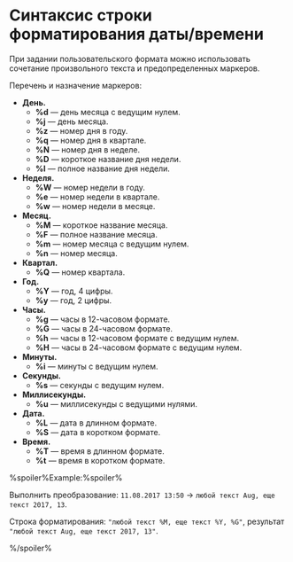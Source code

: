 # Синтаксис строки форматирования даты/времени

При задании пользовательского формата можно использовать сочетание произвольного текста и предопределенных маркеров.

Перечень и назначение маркеров:

* **День.**
   * **%d** — день месяца с ведущим нулем.
   * **%j** — день месяца.
   * **%z** — номер дня в году.
   * **%q** — номер дня в квартале.
   * **%N** — номер дня в неделе.
   * **%D** — короткое название дня недели.
   * **%l** — полное название дня недели.
* **Неделя.**
   * **%W** — номер недели в году.
   * **%e** — номер недели в квартале.
   * **%w** — номер недели в месяце.
* **Месяц.**
   * **%M** — короткое название месяца.
   * **%F** — полное название месяца.
   * **%m** — номер месяца с ведущим нулем.
   * **%n** — номер месяца.
* **Квартал.**
   * **%Q** — номер квартала.
* **Год.**
   * **%Y** — год, 4 цифры.
   * **%y** — год, 2 цифры.
* **Часы.**
   * **%g** — часы в 12-часовом формате.
   * **%G** — часы в 24-часовом формате.
   * **%h** — часы в 12-часовом формате с ведущим нулем.
   * **%H** — часы в 24-часовом формате с ведущим нулем.
* **Минуты.**
   * **%i** — минуты с ведущим нулем.
* **Секунды.**
   * **%s** — секунды с ведущим нулем.
* **Миллисекунды.**
   * **%u** — миллисекунды с ведущими нулями.
* **Дата.**
   * **%L** — дата в длинном формате.
   * **%S** — дата в коротком формате.
* **Время.**
   * **%T** — время в длинном формате.
   * **%t** — время в коротком формате.

%spoiler%Example:%spoiler%

Выполнить преобразование: `11.08.2017 13:50` → `любой текст Aug, еще текст 2017, 13`.

Строка форматирования: `"любой текст %M, еще текст %Y, %G"`, результат `"любой текст Aug, еще текст 2017, 13"`.

%/spoiler%